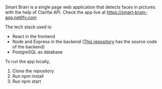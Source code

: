 Smart Brain is a single page web application that detects faces in pictures with the help of Clarifai API.
Check the app live at https://smart-brain-app.netlify.com

The tech stack used is:
- React in the frontend
- Node and Express in the backend ([This repository](https://github.com/Aravindh-SNR/smart-brain-api) has the source code of the backend)
- PostgreSQL as database

To run the app locally,
1. Clone the repository
2. Run npm install
3. Run npm start
